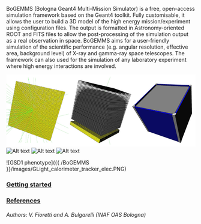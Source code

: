 BoGEMMS (Bologna Geant4 Multi-Mission Simulator) is a free, open-access simulation framework based on the Geant4 toolkit. Fully customisable, it allows the user to build a 3D model of the high energy mission/experiment using configuration files. The output is formatted in Astronomy-oriented ROOT and FITS files to allow the post-processing of the simulation output as a real observation in space. BoGEMMS aims for a user-friendly simulation of the scientific performance (e.g. angular resolution, effective area, background level) of X-ray and gamma-ray space telescopes. The framework can also used for the simulation of any laboratory experiment where high energy interactions are involved.

![Alt text](https://github.com/vfioretti/BoGEMMS/blob/master/images/GLight_calorimeter_tracker_elec.PNG)
![Alt text]()
![Alt text]()
![Alt text]()

![GSD1 phenotype]({{ /BoGEMMS }}/images/GLight_calorimeter_tracker_elec.PNG)

### [Getting started](started.md)

### [References](references.md)

###### Authors: V. Fioretti and A. Bulgarelli (INAF OAS Bologna)
